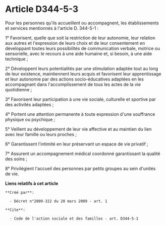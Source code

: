# Article D344-5-3

Pour les personnes qu'ils accueillent ou accompagnent, les établissements et services mentionnés à l'article D. 344-5-1 : 

1° Favorisent, quelle que soit la restriction de leur autonomie, leur relation aux autres et l'expression de leurs choix et
de leur consentement en développant toutes leurs possibilités de communication verbale, motrice ou sensorielle, avec le
recours à une aide humaine et, si besoin, à une aide technique ; 

2° Développent leurs potentialités par une stimulation adaptée tout au long de leur existence, maintiennent leurs acquis et
favorisent leur apprentissage et leur autonomie par des actions socio-éducatives adaptées en les accompagnant dans
l'accomplissement de tous les actes de la vie quotidienne ; 

3° Favorisent leur participation à une vie sociale, culturelle et sportive par des activités adaptées ; 

4° Portent une attention permanente à toute expression d'une souffrance physique ou psychique ; 

5° Veillent au développement de leur vie affective et au maintien du lien avec leur famille ou leurs proches ; 

6° Garantissent l'intimité en leur préservant un espace de vie privatif ; 

7° Assurent un accompagnement médical coordonné garantissant la qualité des soins ; 

8° Privilégient l'accueil des personnes par petits groupes au sein d'unités de vie.

**Liens relatifs à cet article**

	**Créé par**:

	  - Décret n°2009-322 du 20 mars 2009 - art. 1

	**Cite**:

	  - Code de l'action sociale et des familles - art. D344-5-1
